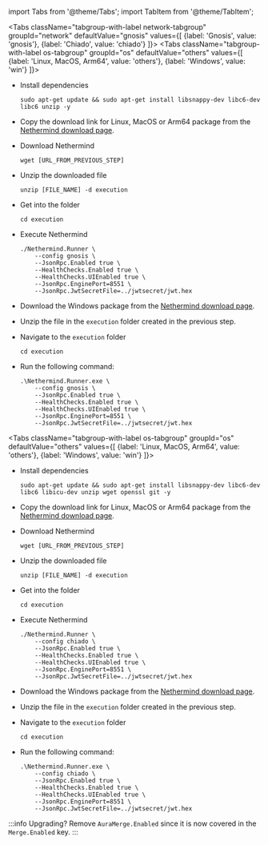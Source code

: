 import Tabs from '@theme/Tabs';
import TabItem from '@theme/TabItem';

<Tabs className="tabgroup-with-label network-tabgroup" groupId="network" defaultValue="gnosis" values={[
{label: 'Gnosis', value: 'gnosis'},
{label: 'Chiado', value: 'chiado'}
]}>
<TabItem value="gnosis">
<Tabs className="tabgroup-with-label os-tabgroup" groupId="os" defaultValue="others" values={[
{label: 'Linux, MacOS, Arm64', value: 'others'},
{label: 'Windows', value: 'win'}
]}>
<TabItem value="others">

- Install dependencies
    ```shell
    sudo apt-get update && sudo apt-get install libsnappy-dev libc6-dev libc6 unzip -y
    ```

- Copy the download link for Linux, MacOS or Arm64 package from the [Nethermind download page](https://downloads.nethermind.io/).

- Download Nethermind
    ```shell
    wget [URL_FROM_PREVIOUS_STEP]
    ```

- Unzip the downloaded file
    ```shell
    unzip [FILE_NAME] -d execution
    ```

- Get into the folder
    ```shell
    cd execution
    ```

- Execute Nethermind
    ```shell
    ./Nethermind.Runner \
        --config gnosis \
        --JsonRpc.Enabled true \
        --HealthChecks.Enabled true \
        --HealthChecks.UIEnabled true \
        --JsonRpc.EnginePort=8551 \
        --JsonRpc.JwtSecretFile=../jwtsecret/jwt.hex
    ```
                            
</TabItem>
<TabItem value="win">

- Download the Windows package from the [Nethermind download page](https://downloads.nethermind.io/).

- Unzip the file in the `execution` folder created in the previous step.

- Navigate to the `execution` folder
    ```shell
    cd execution
    ```

- Run the following command:
    ```shell
    .\Nethermind.Runner.exe \
        --config gnosis \
        --JsonRpc.Enabled true \
        --HealthChecks.Enabled true \
        --HealthChecks.UIEnabled true \
        --JsonRpc.EnginePort=8551 \
        --JsonRpc.JwtSecretFile=../jwtsecret/jwt.hex
    ```

</TabItem>
</Tabs>
</TabItem>
<TabItem value="chiado">

<Tabs className="tabgroup-with-label os-tabgroup" groupId="os" defaultValue="others" values={[
{label: 'Linux, MacOS, Arm64', value: 'others'},
{label: 'Windows', value: 'win'}
]}>
<TabItem value="others">

- Install dependencies
    ```shell
    sudo apt-get update && sudo apt-get install libsnappy-dev libc6-dev libc6 libicu-dev unzip wget openssl git -y
    ```

- Copy the download link for Linux, MacOS or Arm64 package from the [Nethermind download page](https://downloads.nethermind.io/).

- Download Nethermind
    ```shell
    wget [URL_FROM_PREVIOUS_STEP]
    ```

- Unzip the downloaded file
    ```shell
    unzip [FILE_NAME] -d execution
    ```

- Get into the folder
    ```shell
    cd execution
    ```

- Execute Nethermind
    ```shell
    ./Nethermind.Runner \
        --config chiado \
        --JsonRpc.Enabled true \
        --HealthChecks.Enabled true \
        --HealthChecks.UIEnabled true \
        --JsonRpc.EnginePort=8551 \
        --JsonRpc.JwtSecretFile=../jwtsecret/jwt.hex
    ```

</TabItem>
<TabItem value="win">

- Download the Windows package from the [Nethermind download page](https://downloads.nethermind.io/).

- Unzip the file in the `execution` folder created in the previous step.

- Navigate to the `execution` folder
    ```shell
    cd execution
    ```

- Run the following command:
    ```shell
    .\Nethermind.Runner.exe \
        --config chiado \
        --JsonRpc.Enabled true \
        --HealthChecks.Enabled true \
        --HealthChecks.UIEnabled true \
        --JsonRpc.EnginePort=8551 \
        --JsonRpc.JwtSecretFile=../jwtsecret/jwt.hex
    ```

</TabItem>
</Tabs>

</TabItem>
</Tabs>

:::info Upgrading?
Remove `AuraMerge.Enabled` since it is now covered in the `Merge.Enabled` key.
:::